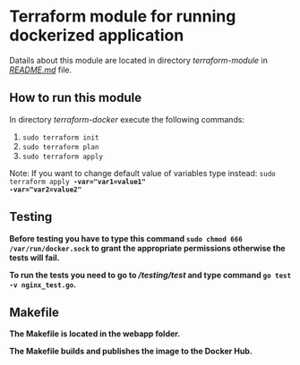 # Terraform module for running dockerized application

Datails about this module are located in directory <i>terraform-module</i> in [<i>README.md</i>](terraform-module/README.md) file. 

## How to run this module

In directory <i>terraform-docker</i> execute the following commands:

1. <code>sudo terraform init</code>
2. <code>sudo terraform plan</code>
3. <code>sudo terraform apply</code> 

Note: If you want to change default value of variables type instead: <code>sudo terraform apply <b>-var="var1=value1" -var="var2=value2"<b></code>
  
## Testing
  
Before testing you have to type this command <code>sudo chmod 666 /var/run/docker.sock</code> to grant the appropriate permissions otherwise the tests will fail.
  
To run the tests you need to go to <i>/testing/test</i> and type command <code>go test -v nginx_test.go</code>.

## Makefile
  
The Makefile is located in the webapp folder. 
  
The Makefile builds and publishes the image to the Docker Hub.
